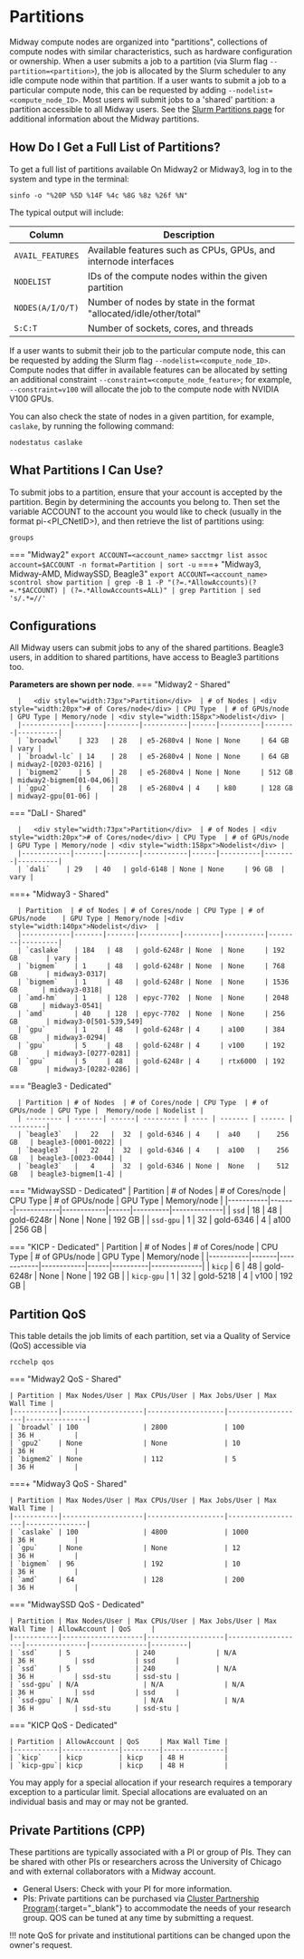 # Partitions
Midway compute nodes are organized into "partitions", collections of compute nodes with similar characteristics, such as hardware configuration or ownership. When a user submits a job to a partition (via Slurm flag `--partition=<partition>`), the job is allocated by the Slurm scheduler to any idle compute node within that partition. If a user wants to submit a job to a particular compute node, this can be requested by adding `--nodelist=<compute_node_ID>`. Most users will submit jobs to a 'shared' partition: a partition accessible to all Midway users. 
See the [Slurm Partitions page](midwayR3/partitions.md) for additional information about the Midway partitions.

## How Do I Get a Full List of Partitions?

To get a full list of partitions available On Midway2 or Midway3, log in to the system and type in the terminal:
```
sinfo -o "%20P %5D %14F %4c %8G %8z %26f %N"
```
The typical output will include: 

| Column           | Description                                                         |
|------------------|---------------------------------------------------------------------|
| `AVAIL_FEATURES` | Available features such as CPUs, GPUs, and internode interfaces         |
| `NODELIST`       | IDs of the compute nodes within the given partition                        |
| `NODES(A/I/O/T)` | Number of nodes by state in the format "allocated/idle/other/total" |
| `S:C:T`          | Number of sockets, cores, and threads                               |

If a user wants to submit their job to the particular compute node, this can be requested by adding the Slurm flag `--nodelist=<compute_node_ID>`. Compute nodes that differ in available features can be allocated by setting an additional constraint `--constraint=<compute_node_feature>`; for example, `--constraint=v100` will allocate the job to the compute node with NVIDIA V100 GPUs. 

You can also check the state of nodes in a given partition, for example, `caslake`, by running the following command: 
```
nodestatus caslake
```

## What Partitions I Can Use?
To submit jobs to a partition, ensure that your account is accepted by the partition. Begin by determining the accounts you belong to. Then set the variable ACCOUNT to the account you would like to check (usually in the format pi-<PI_CNetID>), and then retrieve the list of partitions using:
```
groups
```

=== "Midway2"
    ```
    export ACCOUNT=<account_name>
    ```
    ```
    sacctmgr list assoc account=$ACCOUNT -n format=Partition | sort -u
    ```
===+ "Midway3, Midway-AMD, MidwaySSD, Beagle3"
    ```
    export ACCOUNT=<account_name>
    ```
    ```
    scontrol show partition | grep -B 1 -P "(?=.*AllowAccounts)(?=.*$ACCOUNT) | (?=.*AllowAccounts=ALL)" | grep Partition | sed 's/.*=//'
    ```

## Configurations
All Midway users can submit jobs to any of the shared partitions. 
Beagle3 users, in addition to shared partitions, have access to Beagle3 partitions too. 

**Parameters are shown per node**.
=== "Midway2 - Shared"

      |   <div style="width:73px">Partition</div>  | # of Nodes | <div style="width:20px"># of Cores/node</div> | CPU Type  | # of GPUs/node | GPU Type | Memory/node | <div style="width:158px">Nodelist</div> |
      |------------|-------|--------|-----------|------|----------|--------|----------|
      | `broadwl`    | 323   | 28   | e5-2680v4 | None | None     | 64 GB  | vary |
      | `broadwl-lc` | 14    | 28   | e5-2680v4 | None | None     | 64 GB  | midway2-[0203-0216] |
      | `bigmem2`    | 5     | 28   | e5-2680v4 | None | None     | 512 GB | midway2-bigmem[01-04,06]|
      | `gpu2`       | 6     | 28   | e5-2680v4 | 4    | k80      | 128 GB | midway2-gpu[01-06] |

=== "DaLI - Shared"

      |   <div style="width:73px">Partition</div>  | # of Nodes | <div style="width:20px"># of Cores/node</div> | CPU Type  | # of GPUs/node | GPU Type | Memory/node | <div style="width:158px">Nodelist</div> |
      |------------|-------|--------|-----------|------|----------|--------|----------|
      | `dali`    | 29   | 40   | gold-6148 | None | None     | 96 GB  | vary |

===+ "Midway3 - Shared"

      | Partition  | # of Nodes | # of Cores/node | CPU Type | # of GPUs/node    | GPU Type | Memory/node |<div style="width:140px">Nodelist</div>  |
      |------------|-------|-------|----------|---------|----------|--------|---------|
      | `caslake`   | 184   | 48   | gold-6248r | None  | None     | 192 GB       | vary |
      | `bigmem`    | 1     | 48   | gold-6248r | None  | None     | 768 GB       | midway3-0317|
      | `bigmem`    | 1     | 48   | gold-6248r | None  | None     | 1536 GB      | midway3-0318|
      | `amd-hm`    | 1     | 128  | epyc-7702  | None  | None     | 2048 GB      | midway3-0541|
      | `amd`       | 40    | 128  | epyc-7702  | None  | None     | 256 GB       | midway3-0[501-539,549]
      | `gpu`       | 1     | 48   | gold-6248r | 4     | a100     | 384 GB       | midway3-0294|
      | `gpu`       | 5     | 48   | gold-6248r | 4     | v100     | 192 GB       | midway3-[0277-0281] |
      | `gpu`       | 5     | 48   | gold-6248r | 4     | rtx6000  | 192 GB       | midway3-[0282-0286] |

=== "Beagle3 - Dedicated"

      | Partition | # of Nodes  | # of Cores/node | CPU Type  | # of GPUs/node | GPU Type |  Memory/node | Nodelist |
      | --------- | -------| ------| --------- | ---- | ------- | ------ | ---------|
      | `beagle3`   |   22   |  32  | gold-6346 | 4    |  a40    |    256 GB   | beagle3-[0001-0022] |
      | `beagle3`   |   22   |  32  | gold-6346 | 4    |  a100   |    256 GB   | beagle3-[0023-0044] |
      | `beagle3`   |   4    |  32  | gold-6346 | None |  None   |    512 GB   | beagle3-bigmem[1-4] |


=== "MidwaySSD - Dedicated"
      | Partition | # of Nodes | # of Cores/node | CPU Type   | # of GPUs/node | GPU Type | Memory/node |
      |-----------|-------|------------|------------|------|----------|--------------|
      | `ssd`       | 18    | 48   | gold-6248r | None | None     | 192 GB       |
      | `ssd-gpu`   | 1     | 32   | gold-6346  | 4    | a100     | 256 GB       |


=== "KICP - Dedicated"
      | Partition | # of Nodes | # of Cores/node | CPU Type   | # of GPUs/node | GPU Type | Memory/node |
      |-----------|-------|------------|------------|------|----------|--------------|
      | `kicp`      | 6     | 48   | gold-6248r | None | None     | 192 GB       |
      | `kicp-gpu`  | 1     | 32   | gold-5218  | 4    | v100     | 192 GB       |

## Partition QoS

This table details the job limits of each partition, set via a Quality of Service (QoS) accessible via 
```
rcchelp qos
```

=== "Midway2 QoS - Shared"

    | Partition | Max Nodes/User | Max CPUs/User | Max Jobs/User | Max Wall Time |
    |-----------|--------------------|-------------------|-------------------|---------------|
    | `broadwl` | 100                | 2800              | 100               | 36 H          |
    | `gpu2`    | None               | None              | 10                | 36 H          |
    | `bigmem2` | None               | 112               | 5                 | 36 H          |


===+ "Midway3 QoS - Shared"

    | Partition | Max Nodes/User | Max CPUs/User | Max Jobs/User | Max Wall Time |
    |-----------|--------------------|-------------------|-------------------|---------------|
    | `caslake` | 100                | 4800              | 1000              | 36 H          |
    | `gpu`     | None               | None              | 12                | 36 H          |
    | `bigmem`  | 96                 | 192               | 10                | 36 H          |
    | `amd`     | 64                 | 128               | 200               | 36 H          |


=== "MidwaySSD QoS - Dedicated"

    | Partition | Max Nodes/User | Max CPUs/User | Max Jobs/User | Max Wall Time | AllowAccount | QoS     |
    |-----------|--------------------|-------------------|-------------------|---------------|--------------|---------|
    | `ssd`     | 5                | 240               | N/A               | 36 H          | ssd          | ssd     |
    | `ssd`     | 5                | 240               | N/A               | 36 H          | ssd-stu      | ssd-stu | 
    | `ssd-gpu` | N/A                | N/A               | N/A               | 36 H          | ssd          | ssd     | 
    | `ssd-gpu` | N/A                | N/A               | N/A               | 36 H          | ssd-stu      | ssd-stu | 

=== "KICP QoS - Dedicated"

    | Partition | AllowAccount | QoS     | Max Wall Time |
    |-----------|--------------|---------|---------------|
    | `kicp`    | kicp         | kicp    | 48 H          |
    | `kicp-gpu`| kicp         | kicp    | 48 H          |

You may apply for a special allocation if your research requires a temporary exception to a particular limit. Special allocations are evaluated on an individual basis and may or may not be granted.

## Private Partitions (CPP)
These partitions are typically associated with a PI or group of PIs. They can be shared with other PIs or researchers across the University of Chicago and with external collaborators with a Midway account. 

* General Users: Check with your PI for more information. 
* PIs: Private partitions can be purchased via [Cluster Partnership Program](https://rcc.uchicago.edu/support-and-services/cluster-partnership-program){:target="_blank"} to accommodate the needs of your research group. QOS can be tuned at any time by submitting a request.

!!! note
    QoS for private and institutional partitions can be changed upon the owner's request. 
